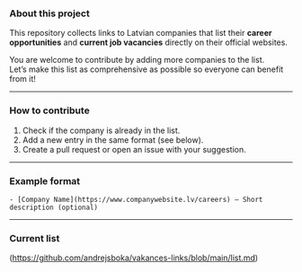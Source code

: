 ### About this project  

This repository collects links to Latvian companies that list their **career opportunities** and **current job vacancies** directly on their official websites.  

You are welcome to contribute by adding more companies to the list.  
Let’s make this list as comprehensive as possible so everyone can benefit from it!  

---

### How to contribute  

1. Check if the company is already in the list.  
2. Add a new entry in the same format (see below).  
3. Create a pull request or open an issue with your suggestion.  

---

### Example format  

```
- [Company Name](https://www.companywebsite.lv/careers) — Short description (optional)
```

---

### Current list  

(https://github.com/andrejsboka/vakances-links/blob/main/list.md)

